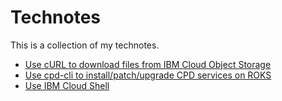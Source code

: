 # Technotes

This is a collection of my technotes.

- [Use cURL to download files from IBM Cloud Object Storage](secure_download_from_cos.md#use-curl-to-download-files-from-ibm-cloud-object-storage)
- [Use cpd-cli to install/patch/upgrade CPD services on ROKS](install_update_cpd_roks_svcs_using_cli.md#how-to-use-cpd-cli-to-installpatchupgrade-cpd-services-on-roks)
- [Use IBM Cloud Shell](how_to_use_ibm_cloud_shell.md#how-to-use-ibm-cloud-shell)
